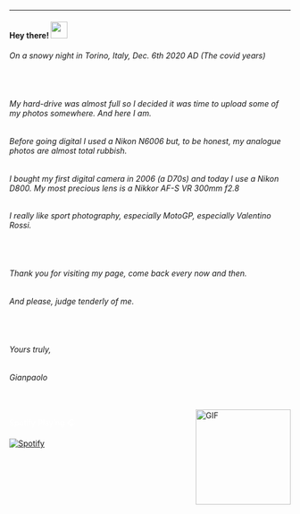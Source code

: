 
---
<h4> Hey there! <img src="https://raw.githubusercontent.com/verma-anushka/verma-anushka/master/gifs/wave.gif" width="30px"></h4>
<h6>On a snowy night in Torino, Italy, Dec. 6th 2020 AD (The covid years)</h6>
<br>
<h6>My hard-drive was almost full so I decided it was time to upload some of my photos somewhere. And here I am.</h6>
<h6>Before going digital I used a Nikon N6006 but, to be honest, my analogue photos are almost total rubbish.</h6>
<h6>I bought my first digital camera in 2006 (a D70s) and today I use a Nikon D800. My most precious lens is a Nikkor AF-S VR 300mm f2.8</h6>
<h6>I really like sport photography, especially MotoGP, especially Valentino Rossi.</h6>
<br>
<h6>Thank you for visiting my page, come back every now and then.</h6>
<h6>And please, judge tenderly of me.</h6>
<br>
<h6>Yours truly,</h6>
<h6>Gianpaolo</h6>
<br>

<img align="right" alt="GIF" height="170px" src="https://media.giphy.com/media/J5B1Y8QZnzXXbLQIBu/giphy.gif" />

<span style="color:white">Spotify Playing 🎧</span>

[![Spotify](https://novatorem-roan-eight.vercel.app/api/spotify)](https://open.spotify.com/user/gianpaolof)



